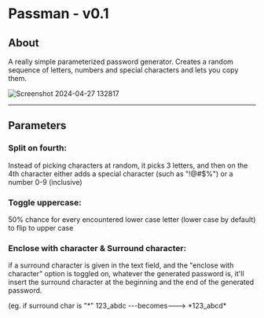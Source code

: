 # Passman - v0.1

## About

A really simple parameterized password generator. Creates a random sequence of letters, numbers and special characters and lets you copy them.

![Screenshot 2024-04-27 132817](https://github.com/HooptyDaDoop/F_PassMan/assets/165091445/5c70b7cf-fe93-4ada-8268-5fb8a3ac149b)


---

## Parameters

### Split on fourth:
Instead of picking characters at random, it picks 3 letters, and then on the 4th character either adds a special character (such as "!@#$%") or a number 0-9 (inclusive)

### Toggle uppercase:
50% chance for every encountered lower case letter (lower case by default) to flip to upper case

### Enclose with character & Surround character:
if a surround character is given in the text field, and the "enclose with character" option is toggled on, whatever the generated password is, it'll insert the surround character at the beginning and the end of the generated password.

(eg. if surround char is "*" 123_abdc ---becomes---> \*123_abcd\* 
